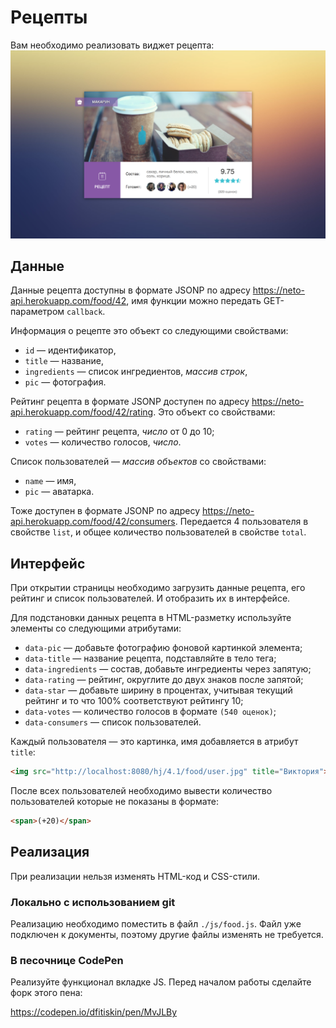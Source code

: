 Рецепты
===

Вам необходимо реализовать виджет рецепта:
![Рецепт](./res/preview.png)

## Данные

Данные рецепта доступны в формате JSONP по адресу https://neto-api.herokuapp.com/food/42, имя функции можно передать GET-параметром `callback`.

Информация о рецепте это объект со следующими свойствами:
- `id` — идентификатор,
- `title` — название,
- `ingredients` — список ингредиентов, _массив строк_,
- `pic` — фотография.

Рейтинг рецепта в формате JSONP доступен по адресу https://neto-api.herokuapp.com/food/42/rating. Это объект со свойствами:
- `rating` — рейтинг рецепта, _число_ от 0 до 10;
- `votes` — количество голосов, _число_.

Список пользователей — _массив объектов_ со свойствами:
- `name` — имя,
- `pic` — аватарка.

Тоже доступен в формате JSONP по адресу https://neto-api.herokuapp.com/food/42/consumers. Передается 4 пользователя в свойстве `list`, и общее количество пользователей в свойстве `total`.

## Интерфейс

При открытии страницы необходимо загрузить данные рецепта, его рейтинг и список пользователей. И отобразить их в интерфейсе.

Для подстановки данных рецепта в HTML-разметку используйте элементы со следующими атрибутами:
- `data-pic` — добавьте фотографию фоновой картинкой элемента;
- `data-title` — название рецепта, подставляйте в тело тега;
- `data-ingredients` — состав, добавьте ингредиенты через запятую;
- `data-rating` — рейтинг, округлите до двух знаков после запятой;
- `data-star` — добавьте ширину в процентах, учитывая текущий рейтинг и то что 100% соответствуют рейтингу 10;
- `data-votes` — количество голосов в формате `(540 оценок)`;
- `data-consumers` — список пользователей.

Каждый пользователя — это картинка, имя добавляется в атрибут `title`:
```html
<img src="http://localhost:8080/hj/4.1/food/user.jpg" title="Виктория">
```

После всех пользователей необходимо вывести количество пользователей которые не показаны в формате:
```html
<span>(+20)</span>
```

## Реализация

При реализации нельзя изменять HTML-код и CSS-стили.

### Локально с использованием git

Реализацию необходимо поместить в файл `./js/food.js`. Файл уже подключен к документы, поэтому другие файлы изменять не требуется.

### В песочнице CodePen

Реализуйте функционал вкладке JS. Перед началом работы сделайте форк этого пена:

https://codepen.io/dfitiskin/pen/MvJLBy

